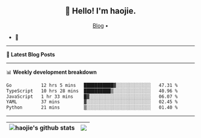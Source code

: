 <h2 align="center">👋 Hello! I'm haojie.</h2>
<p align="center">
  <a href="https://aoyouer.com">Blog</a> •
</p>


- 🔭 


-------

**📝 Latest Blog Posts**


-------

📊 **Weekly development breakdown**
<!--START_SECTION:waka-->

```txt
Go           12 hrs 5 mins   ███████████▓░░░░░░░░░░░░░   47.31 %
TypeScript   10 hrs 28 mins  ██████████▒░░░░░░░░░░░░░░   40.96 %
JavaScript   1 hr 33 mins    █▓░░░░░░░░░░░░░░░░░░░░░░░   06.07 %
YAML         37 mins         ▓░░░░░░░░░░░░░░░░░░░░░░░░   02.45 %
Python       21 mins         ▒░░░░░░░░░░░░░░░░░░░░░░░░   01.40 %
```

<!--END_SECTION:waka-->

-------



| <img align="center" src="https://github-readme-stats.vercel.app/api?username=haojie06&show_icons=true&theme=graywhite&show_icons=true&count_private=true&include_all_commits=true&hide_border=true" alt="haojie's github stats" /> | <img align="center" src="https://github-readme-stats.vercel.app/api/top-langs/?username=haojie06&layout=compact&theme=graywhite&hide_border=true&hide=css,html" /> |
| ------------- | ------------- |


